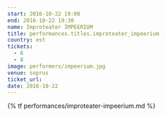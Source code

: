 ```yaml
---
start: 2016-10-22 19:00
end: 2016-10-22 19:30
name: Improteater IMPEERIUM
title: performances.titles.improteater_impeerium
country: est
tickets:
  - 6
  - 8
image: performers/impeerium.jpg
venue: soprus
ticket_url: 
date: 2016-10-22
---
```


{% tf performances/improteater-impeerium.md %}

